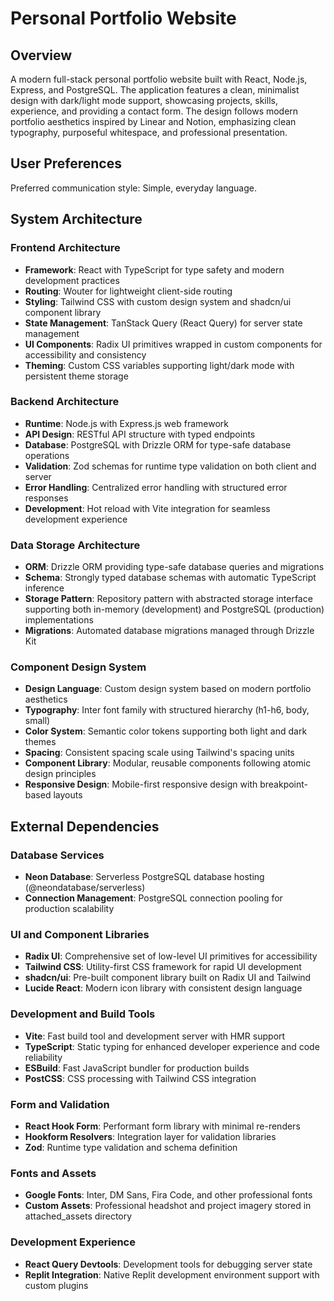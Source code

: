 # Personal Portfolio Website

## Overview

A modern full-stack personal portfolio website built with React, Node.js, Express, and PostgreSQL. The application features a clean, minimalist design with dark/light mode support, showcasing projects, skills, experience, and providing a contact form. The design follows modern portfolio aesthetics inspired by Linear and Notion, emphasizing clean typography, purposeful whitespace, and professional presentation.

## User Preferences

Preferred communication style: Simple, everyday language.

## System Architecture

### Frontend Architecture
- **Framework**: React with TypeScript for type safety and modern development practices
- **Routing**: Wouter for lightweight client-side routing
- **Styling**: Tailwind CSS with custom design system and shadcn/ui component library
- **State Management**: TanStack Query (React Query) for server state management
- **UI Components**: Radix UI primitives wrapped in custom components for accessibility and consistency
- **Theming**: Custom CSS variables supporting light/dark mode with persistent theme storage

### Backend Architecture
- **Runtime**: Node.js with Express.js web framework
- **API Design**: RESTful API structure with typed endpoints
- **Database**: PostgreSQL with Drizzle ORM for type-safe database operations
- **Validation**: Zod schemas for runtime type validation on both client and server
- **Error Handling**: Centralized error handling with structured error responses
- **Development**: Hot reload with Vite integration for seamless development experience

### Data Storage Architecture
- **ORM**: Drizzle ORM providing type-safe database queries and migrations
- **Schema**: Strongly typed database schemas with automatic TypeScript inference
- **Storage Pattern**: Repository pattern with abstracted storage interface supporting both in-memory (development) and PostgreSQL (production) implementations
- **Migrations**: Automated database migrations managed through Drizzle Kit

### Component Design System
- **Design Language**: Custom design system based on modern portfolio aesthetics
- **Typography**: Inter font family with structured hierarchy (h1-h6, body, small)
- **Color System**: Semantic color tokens supporting both light and dark themes
- **Spacing**: Consistent spacing scale using Tailwind's spacing units
- **Component Library**: Modular, reusable components following atomic design principles
- **Responsive Design**: Mobile-first responsive design with breakpoint-based layouts

## External Dependencies

### Database Services
- **Neon Database**: Serverless PostgreSQL database hosting (@neondatabase/serverless)
- **Connection Management**: PostgreSQL connection pooling for production scalability

### UI and Component Libraries
- **Radix UI**: Comprehensive set of low-level UI primitives for accessibility
- **Tailwind CSS**: Utility-first CSS framework for rapid UI development
- **shadcn/ui**: Pre-built component library built on Radix UI and Tailwind
- **Lucide React**: Modern icon library with consistent design language

### Development and Build Tools
- **Vite**: Fast build tool and development server with HMR support
- **TypeScript**: Static typing for enhanced developer experience and code reliability
- **ESBuild**: Fast JavaScript bundler for production builds
- **PostCSS**: CSS processing with Tailwind CSS integration

### Form and Validation
- **React Hook Form**: Performant form library with minimal re-renders
- **Hookform Resolvers**: Integration layer for validation libraries
- **Zod**: Runtime type validation and schema definition

### Fonts and Assets
- **Google Fonts**: Inter, DM Sans, Fira Code, and other professional fonts
- **Custom Assets**: Professional headshot and project imagery stored in attached_assets directory

### Development Experience
- **React Query Devtools**: Development tools for debugging server state
- **Replit Integration**: Native Replit development environment support with custom plugins